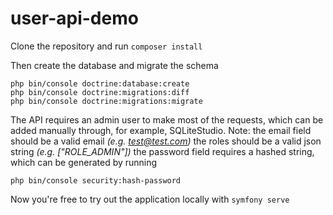 # user-api-demo

Clone the repository and run `composer install`

Then create the database and migrate the schema
```
php bin/console doctrine:database:create
php bin/console doctrine:migrations:diff
php bin/console doctrine:migrations:migrate
```
The API requires an admin user to make most of the requests, which can be added manually through, for example, SQLiteStudio. 
Note:
  the email field should be a valid email *(e.g. test@test.com)*
  the roles should be a valid json string *(e.g. ["ROLE_ADMIN"])* 
  the password field requires a hashed string, which can be generated by running
```
php bin/console security:hash-password
```
Now you're free to try out the application locally with `symfony serve`
